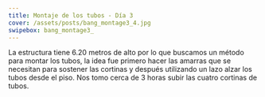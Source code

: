 ```yaml
---
title: Montaje de los tubos - Día 3
cover: /assets/posts/bang_montage3_4.jpg
swipebox: bang_montage3_
---
```

La estructura tiene 6.20 metros de alto por lo que buscamos un método para montar los tubos, la idea fue primero hacer las amarras que se necesitan para sostener las cortinas y después utilizando un lazo alzar los tubos desde el piso. Nos tomo cerca de 3 horas subir las cuatro cortinas de tubos.
